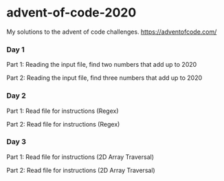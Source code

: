 # advent-of-code-2020
My solutions to the advent of code challenges. https://adventofcode.com/

### Day 1
Part 1: Reading the input file, find two numbers that add up to 2020

Part 2: Reading the input file, find three numbers that add up to 2020

### Day 2
Part 1: Read file for instructions (Regex)

Part 2: Read file for instructions (Regex)

### Day 3

Part 1: Read file for instructions (2D Array Traversal)

Part 2: Read file for instructions (2D Array Traversal)
